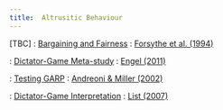 ```yaml
---
title:  Altrusitic Behaviour
---
```



[TBC]
: [Bargaining and Fairness](#)
  : [Forsythe et al. (1994)](#)

: [Dictator-Game Meta-study](#)
  : [Engel (2011)](#)

: [Testing GARP](#)
  : [Andreoni & Miller (2002)](#)

: [Dictator-Game Interpretation](#)
  : [List (2007)](#)

